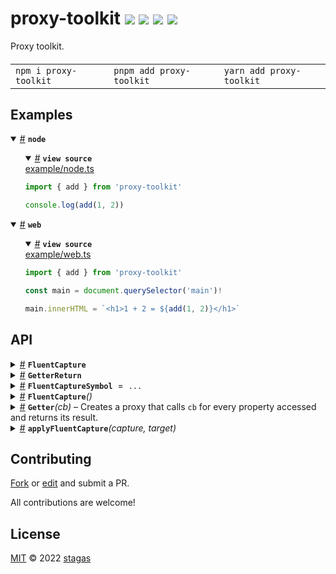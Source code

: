 <h1>
proxy-toolkit <a href="https://npmjs.org/package/proxy-toolkit"><img src="https://img.shields.io/badge/npm-v1.0.0-F00.svg?colorA=000"/></a> <a href="src"><img src="https://img.shields.io/badge/loc-34-FFF.svg?colorA=000"/></a> <a href="https://cdn.jsdelivr.net/npm/proxy-toolkit@1.0.0/dist/proxy-toolkit.min.js"><img src="https://img.shields.io/badge/brotli-274b-333.svg?colorA=000"/></a> <a href="LICENSE"><img src="https://img.shields.io/badge/license-MIT-F0B.svg?colorA=000"/></a>
</h1>

<p></p>

Proxy toolkit.

<h4>
<table><tr><td title="Triple click to select and copy paste">
<code>npm i proxy-toolkit </code>
</td><td title="Triple click to select and copy paste">
<code>pnpm add proxy-toolkit </code>
</td><td title="Triple click to select and copy paste">
<code>yarn add proxy-toolkit</code>
</td></tr></table>
</h4>

## Examples

<details id="example$node" title="node" open><summary><span><a href="#example$node">#</a></span>  <code><strong>node</strong></code></summary>  <ul>    <details id="source$node" title="node source code" open><summary><span><a href="#source$node">#</a></span>  <code><strong>view source</strong></code></summary>  <a href="example/node.ts">example/node.ts</a>  <p>

```ts
import { add } from 'proxy-toolkit'

console.log(add(1, 2))
```

</p>
</details></ul></details><details id="example$web" title="web" open><summary><span><a href="#example$web">#</a></span>  <code><strong>web</strong></code></summary>  <ul>    <details id="source$web" title="web source code" open><summary><span><a href="#source$web">#</a></span>  <code><strong>view source</strong></code></summary>  <a href="example/web.ts">example/web.ts</a>  <p>

```ts
import { add } from 'proxy-toolkit'

const main = document.querySelector('main')!

main.innerHTML = `<h1>1 + 2 = ${add(1, 2)}</h1>`
```

</p>
</details></ul></details>

## API

<p>  <details id="FluentCapture$15" title="TypeAlias" ><summary><span><a href="#FluentCapture$15">#</a></span>  <code><strong>FluentCapture</strong></code>    </summary>  <a href="src/proxy-toolkit.ts#L11">src/proxy-toolkit.ts#L11</a>  <ul><p>readonly     [  <code>"get"</code>, string | symbol  ] | readonly     [  <code>"apply"</code>, any  []  ]  []</p>        </ul></details><details id="GetterReturn$1" title="TypeAlias" ><summary><span><a href="#GetterReturn$1">#</a></span>  <code><strong>GetterReturn</strong></code>    </summary>  <a href="src/proxy-toolkit.ts#L1">src/proxy-toolkit.ts#L1</a>  <ul><p>{}</p>        </ul></details><details id="FluentCaptureSymbol$16" title="Variable" ><summary><span><a href="#FluentCaptureSymbol$16">#</a></span>  <code><strong>FluentCaptureSymbol</strong></code>  <span><span>&nbsp;=&nbsp;</span>  <code>...</code></span>  </summary>  <a href="src/proxy-toolkit.ts#L13">src/proxy-toolkit.ts#L13</a>  <ul><p>typeof   <a href="#FluentCaptureSymbol$16">FluentCaptureSymbol</a></p>        </ul></details><details id="FluentCapture$13" title="Function" ><summary><span><a href="#FluentCapture$13">#</a></span>  <code><strong>FluentCapture</strong></code><em>()</em>    </summary>  <a href="src/proxy-toolkit.ts#L15">src/proxy-toolkit.ts#L15</a>  <ul>    <p>      <p><strong>FluentCapture</strong><em>()</em>  &nbsp;=&gt;  <ul>any</ul></p></p>    </ul></details><details id="Getter$6" title="Function" ><summary><span><a href="#Getter$6">#</a></span>  <code><strong>Getter</strong></code><em>(cb)</em>     &ndash; Creates a proxy that calls <code>cb</code> for every property accessed and returns its result.</summary>  <a href="src/proxy-toolkit.ts#L8">src/proxy-toolkit.ts#L8</a>  <ul>    <p>    <details id="cb$9" title="Function" ><summary><span><a href="#cb$9">#</a></span>  <code><strong>cb</strong></code><em>(key)</em>    </summary>    <ul>    <p>    <details id="key$12" title="Parameter" ><summary><span><a href="#key$12">#</a></span>  <code><strong>key</strong></code>    </summary>    <ul><p>string</p>        </ul></details>  <p><strong>cb</strong><em>(key)</em>  &nbsp;=&gt;  <ul><a href="#T$8">T</a></ul></p></p>    </ul></details>  <p><strong>Getter</strong>&lt;<span>T</span>&gt;<em>(cb)</em>  &nbsp;=&gt;  <ul><a href="#GetterReturn$1">GetterReturn</a>&lt;<a href="#T$8">T</a>&gt;</ul></p></p>    </ul></details><details id="applyFluentCapture$17" title="Function" ><summary><span><a href="#applyFluentCapture$17">#</a></span>  <code><strong>applyFluentCapture</strong></code><em>(capture, target)</em>    </summary>  <a href="src/proxy-toolkit.ts#L33">src/proxy-toolkit.ts#L33</a>  <ul>    <p>    <details id="capture$19" title="Parameter" ><summary><span><a href="#capture$19">#</a></span>  <code><strong>capture</strong></code>    </summary>    <ul><p><a href="#FluentCapture$13">FluentCapture</a></p>        </ul></details><details id="target$20" title="Parameter" ><summary><span><a href="#target$20">#</a></span>  <code><strong>target</strong></code>    </summary>    <ul><p>any</p>        </ul></details>  <p><strong>applyFluentCapture</strong><em>(capture, target)</em>  &nbsp;=&gt;  <ul>any</ul></p></p>    </ul></details></p>

## Contributing

[Fork](https://github.com/stagas/proxy-toolkit/fork) or [edit](https://github.dev/stagas/proxy-toolkit) and submit a PR.

All contributions are welcome!

## License

<a href="LICENSE">MIT</a> &copy; 2022 [stagas](https://github.com/stagas)
